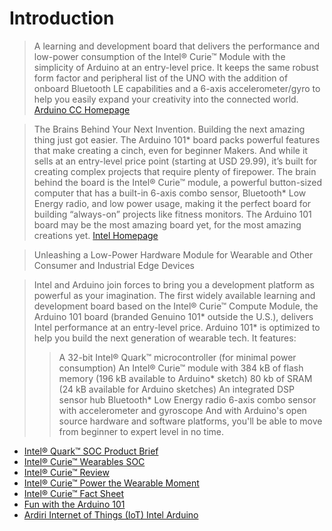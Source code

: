 # Introduction

> A learning and development board that delivers the performance and low-power consumption of the Intel® Curie™ Module with the simplicity of Arduino at an entry-level price. 
It keeps the same robust form factor and peripheral list of the UNO with the addition of onboard Bluetooth LE capabilities and a 6-axis accelerometer/gyro to help you easily expand your creativity into the connected world. [Arduino CC Homepage](https://www.arduino.cc/en/Main/ArduinoBoard101)

> The Brains Behind Your Next Invention. Building the next amazing thing just got easier. The Arduino 101* board packs powerful features that make creating a cinch, even for beginner Makers. And while it sells at an entry-level price point (starting at USD 29.99), it’s built for creating complex projects that require plenty of firepower. The brain behind the board is the Intel® Curie™ module, a powerful button-sized computer that has a built-in 6-axis combo sensor, Bluetooth* Low Energy radio, and low power usage, making it the perfect board for building “always-on” projects like fitness monitors. The Arduino 101 board may be the most amazing board yet, for the most amazing creations yet. [Intel Homepage](http://www.intel.com/content/www/us/en/do-it-yourself/arduino-101.html)

> Unleashing a Low-Power Hardware Module for Wearable and Other Consumer and Industrial Edge Devices

> Intel and Arduino join forces to bring you a development platform as powerful as your imagination. The first widely available learning and development board based on the Intel® Curie™ Compute Module, the Arduino 101 board (branded Genuino 101* outside the U.S.), delivers Intel performance at an entry-level price. Arduino 101* is optimized to help you build the next generation of wearable tech. It features:
> > A 32-bit Intel® Quark™ microcontroller (for minimal power consumption)
> > An Intel® Curie™ module with 384 kB of flash memory (196 kB available to Arduino* sketch)
> > 80 kb of SRAM (24 kB available for Arduino sketches)
> > An integrated DSP sensor hub
> > Bluetooth* Low Energy radio
> > 6-axis combo sensor with accelerometer and gyroscope
> And with Arduino's open source hardware and software platforms, you'll be able to move from beginner to expert level in no time.

- [Intel® Quark™ SOC Product Brief](http://www.intel.com/content/www/us/en/intelligent-systems/quark/quark-x1000-product-brief.html)
- [Intel® Curie™ Wearables SOC](http://www.intel.com/content/www/us/en/wearables/wearable-soc.html)
- [Intel® Curie™ Review](http://www.anandtech.com/show/8848/intel-announces-curie-tiny-module-for-wearables)
- [Intel® Curie™ Power the Wearable Moment](http://iq.intel.com/intel-curie-powers-the-wearables-movement/)
- [Intel® Curie™ Fact Sheet](http://www.intel.com/content/www/us/en/wearables/intel-curie-fact-sheet.html)
- [Fun with the Arduino 101](https://software.intel.com/en-us/articles/fun-with-the-arduino-101-genuino-101)
- [Ardiri Internet of Things (IoT) Intel Arduino](http://ardiri.com/blog/intel_and_arduino_team_up_to_bring_arduino_101)

